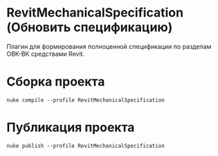 # RevitMechanicalSpecification (Обновить спецификацию)
Плагин для формирования полноценной спецификации по разделам ОВК-ВК средствами Revit.  

# Сборка проекта
```
nuke compile --profile RevitMechanicalSpecification
```

# Публикация проекта
```
nuke publish --profile RevitMechanicalSpecification
```
